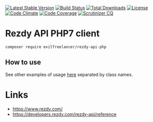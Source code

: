 [![Latest Stable Version](https://poser.pugx.org/evilfreelancer/rezdy-api-php/v/stable)](https://packagist.org/packages/evilfreelancer/rezdy-api-php)
[![Build Status](https://travis-ci.org/EvilFreelancer/rezdy-api-php.svg?branch=master)](https://travis-ci.org/EvilFreelancer/rezdy-api-php)
[![Total Downloads](https://poser.pugx.org/evilfreelancer/rezdy-api-php/downloads)](https://packagist.org/packages/evilfreelancer/rezdy-api-php)
[![License](https://poser.pugx.org/evilfreelancer/rezdy-api-php/license)](https://packagist.org/packages/evilfreelancer/rezdy-api-php)
[![Code Climate](https://codeclimate.com/github/EvilFreelancer/rezdy-api-php/badges/gpa.svg)](https://codeclimate.com/github/EvilFreelancer/rezdy-api-php)
[![Code Coverage](https://scrutinizer-ci.com/g/EvilFreelancer/rezdy-api-php/badges/coverage.png?b=master)](https://scrutinizer-ci.com/g/EvilFreelancer/rezdy-api-php/?branch=master)
[![Scrutinizer CQ](https://scrutinizer-ci.com/g/evilfreelancer/rezdy-api-php/badges/quality-score.png?b=master)](https://scrutinizer-ci.com/g/evilfreelancer/rezdy-api-php/)

# Rezdy API PHP7 client

    composer require evilfreelancer/rezdy-api-php

## How to use

See other examples of usage [here](examples) separated by class names.

# Links

* https://www.rezdy.com/
* https://developers.rezdy.com/rezdy-api/reference
